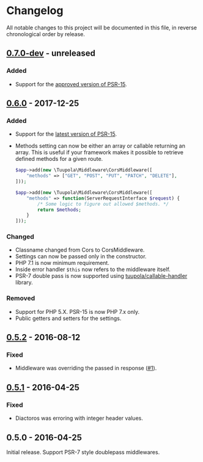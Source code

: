 # Changelog

All notable changes to this project will be documented in this file, in reverse chronological order by release.

## [0.7.0-dev](https://github.com/tuupola/cors-middleware/compare/0.6.0...master) - unreleased
### Added
- Support for the [approved version of PSR-15](https://github.com/php-fig/http-server-middleware).

## [0.6.0](https://github.com/tuupola/cors-middleware/compare/0.5.2...0.6.0) - 2017-12-25
### Added
- Support for the [latest version of PSR-15](https://github.com/http-interop/http-server-middleware).
- Methods setting can now be either an array or callable returning an array. This is useful if your framework makes it possible to retrieve defined methods for a given route.

    ```php
    $app->add(new \Tuupola\Middleware\CorsMiddleware([
        "methods" => ["GET", "POST", "PUT", "PATCH", "DELETE"],
    ]));
    ```
    ```php
    $app->add(new \Tuupola\Middleware\CorsMiddleware([
        "methods" => function(ServerRequestInterface $request) {
            /* Some logic to figure out allowed $methods. */
            return $methods;
        }
    ]));
    ```

### Changed
- Classname changed from Cors to CorsMiddleware.
- Settings can now be passed only in the constructor.
- PHP 7.1 is now minimum requirement.
- Inside error handler `$this` now refers to the middleware itself.
- PSR-7 double pass is now supported using [tuupola/callable-handler](https://github.com/tuupola/callable-handler) library.

### Removed
- Support for PHP 5.X. PSR-15 is now PHP 7.x only.
- Public getters and setters for the settings.

## [0.5.2](https://github.com/tuupola/cors-middleware/compare/0.5.1...0.5.2) - 2016-08-12

### Fixed
- Middleware was overriding the passed in response ([#1](https://github.com/tuupola/cors-middleware/issues/1)).

## [0.5.1](https://github.com/tuupola/cors-middleware/compare/0.5.0...0.5.1) - 2016-04-25
### Fixed
- Diactoros was erroring with integer header values.

## 0.5.0 - 2016-04-25
Initial release. Support PSR-7 style doublepass middlewares.
